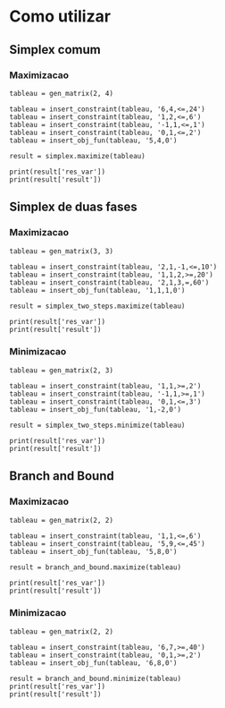 Como utilizar
============================================

## Simplex comum

### Maximizacao

    tableau = gen_matrix(2, 4)

    tableau = insert_constraint(tableau, '6,4,<=,24')
    tableau = insert_constraint(tableau, '1,2,<=,6')
    tableau = insert_constraint(tableau, '-1,1,<=,1')
    tableau = insert_constraint(tableau, '0,1,<=,2')
    tableau = insert_obj_fun(tableau, '5,4,0')

    result = simplex.maximize(tableau)

    print(result['res_var'])
    print(result['result'])

## Simplex de duas fases

### Maximizacao

    tableau = gen_matrix(3, 3)

    tableau = insert_constraint(tableau, '2,1,-1,<=,10')
    tableau = insert_constraint(tableau, '1,1,2,>=,20')
    tableau = insert_constraint(tableau, '2,1,3,=,60')
    tableau = insert_obj_fun(tableau, '1,1,1,0')

    result = simplex_two_steps.maximize(tableau)

    print(result['res_var'])
    print(result['result'])
    
### Minimizacao
    
    tableau = gen_matrix(2, 3)

    tableau = insert_constraint(tableau, '1,1,>=,2')
    tableau = insert_constraint(tableau, '-1,1,>=,1')
    tableau = insert_constraint(tableau, '0,1,<=,3')
    tableau = insert_obj_fun(tableau, '1,-2,0')

    result = simplex_two_steps.minimize(tableau)

    print(result['res_var'])
    print(result['result'])

## Branch and Bound

### Maximizacao

    tableau = gen_matrix(2, 2)

    tableau = insert_constraint(tableau, '1,1,<=,6')
    tableau = insert_constraint(tableau, '5,9,<=,45')
    tableau = insert_obj_fun(tableau, '5,8,0')

    result = branch_and_bound.maximize(tableau)

    print(result['res_var'])
    print(result['result'])
    
### Minimizacao

    tableau = gen_matrix(2, 2)

    tableau = insert_constraint(tableau, '6,7,>=,40')
    tableau = insert_constraint(tableau, '0,1,>=,2')
    tableau = insert_obj_fun(tableau, '6,8,0')

    result = branch_and_bound.minimize(tableau)
    print(result['res_var'])
    print(result['result'])